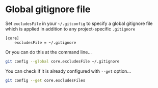 # Global gitignore file

Set `excludesFile` in your `~/.gitconfig` to specify a global
gitignore file which is applied in addition to any project-specific
`.gitignore`

```
[core]
	excludesFile = ~/.gitignore
```

Or you can do this at the command line...

```bash
git config --global core.excludesFile ~/.gitignore
```

You can check if it is already configured with `--get` option...

```bash
git config --get core.excludesFiles
```
